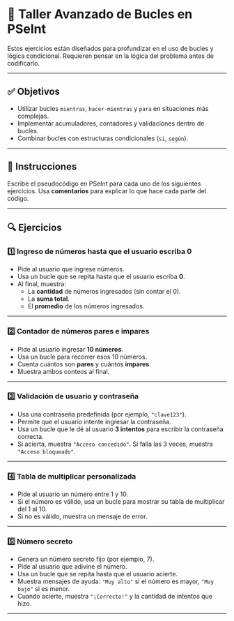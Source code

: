 # 🔁 Taller Avanzado de Bucles en PSeInt

Estos ejercicios están diseñados para profundizar en el uso de bucles y lógica condicional. Requieren pensar en la lógica del problema antes de codificarlo.

---

## ✅ Objetivos

- Utilizar bucles `mientras`, `hacer-mientras` y `para` en situaciones más complejas.  
- Implementar acumuladores, contadores y validaciones dentro de bucles.  
- Combinar bucles con estructuras condicionales (`si`, `según`).  

---

## 📌 Instrucciones

Escribe el pseudocódigo en PSeInt para cada uno de los siguientes ejercicios. Usa **comentarios** para explicar lo que hace cada parte del código.

---

## 🔍 Ejercicios

### 1️⃣ Ingreso de números hasta que el usuario escriba 0

- Pide al usuario que ingrese números.
- Usa un bucle que se repita hasta que el usuario escriba **0**.
- Al final, muestra:
  - La **cantidad** de números ingresados (sin contar el 0).
  - La **suma total**.
  - El **promedio** de los números ingresados.

---

### 2️⃣ Contador de números pares e impares

- Pide al usuario ingresar **10 números**.
- Usa un bucle para recorrer esos 10 números.
- Cuenta cuántos son **pares** y cuántos **impares**.
- Muestra ambos conteos al final.

---

### 3️⃣ Validación de usuario y contraseña

- Usa una contraseña predefinida (por ejemplo, `"clave123"`).
- Permite que el usuario intente ingresar la contraseña.
- Usa un bucle que le dé al usuario **3 intentos** para escribir la contraseña correcta.
- Si acierta, muestra `"Acceso concedido"`. Si falla las 3 veces, muestra `"Acceso bloqueado"`.

---

### 4️⃣ Tabla de multiplicar personalizada

- Pide al usuario un número entre 1 y 10.
- Si el número es válido, usa un bucle para mostrar su tabla de multiplicar del 1 al 10.
- Si no es válido, muestra un mensaje de error.

---

### 5️⃣ Número secreto

- Genera un número secreto fijo (por ejemplo, 7).
- Pide al usuario que adivine el número.
- Usa un bucle que se repita hasta que el usuario acierte.
- Muestra mensajes de ayuda: `"Muy alto"` si el número es mayor, `"Muy bajo"` si es menor.
- Cuando acierte, muestra `"¡Correcto!"` y la cantidad de intentos que hizo.

---

